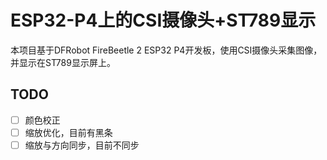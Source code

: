 # ESP32-P4上的CSI摄像头+ST789显示

本项目基于DFRobot FireBeetle 2 ESP32 P4开发板，使用CSI摄像头采集图像，并显示在ST789显示屏上。

## TODO
* [ ] 颜色校正
* [ ] 缩放优化，目前有黑条
* [ ] 缩放与方向同步，目前不同步
